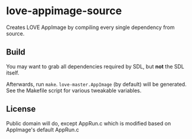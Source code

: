 love-appimage-source
=====

Creates LOVE AppImage by compiling every single dependency from source.

Build
-----

You may want to grab all dependencies required by SDL, but **not** the SDL itself.

Afterwards, run `make`. `love-master.AppImage` (by default) will be generated. See the Makefile script for various tweakable variables.

License
-----

Public domain will do, except AppRun.c which is modified based on AppImage's default AppRun.c
